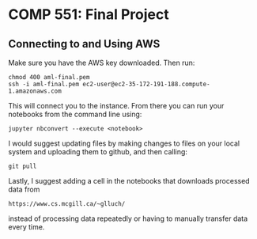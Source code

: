 # COMP 551: Final Project

## Connecting to and Using AWS
Make sure you have the AWS key downloaded. Then run:
```
chmod 400 aml-final.pem
ssh -i aml-final.pem ec2-user@ec2-35-172-191-188.compute-1.amazonaws.com
```
This will connect you to the instance. From there you can run your notebooks from the command line using:
```
jupyter nbconvert --execute <notebook>
```
I would suggest updating files by making changes to files on your local system and uploading them to github, and then calling:
```
git pull
```
Lastly, I suggest adding a cell in the notebooks that downloads processed data from 
```
https://www.cs.mcgill.ca/~glluch/
```
instead of processing data repeatedly or having to manually transfer data every time.
